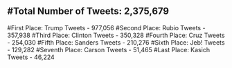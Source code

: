 #Total Number of Tweets: 2,375,679 
---
#First Place: Trump Tweets - 977,056
#Second Place: Rubio Tweets - 357,938
#Third Place: Clinton Tweets - 350,328
#Fourth Place: Cruz Tweets - 254,030
#Fifth Place: Sanders Tweets - 210,276
#Sixth Place: Jeb! Tweets - 129,282
#Seventh Place: Carson Tweets - 51,465
#Last Place: Kasich Tweets - 46,224
